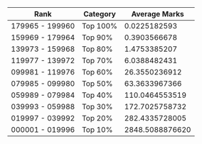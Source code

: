 | Rank | Category | Average Marks |
|------|----------|---------------|
| 179965 - 199960 | Top 100% | 0.0225182593 |
| 159969 - 179964 | Top 90% | 0.3903566678 |
| 139973 - 159968 | Top 80% | 1.4753385207 |
| 119977 - 139972 | Top 70% | 6.0388482431 |
| 099981 - 119976 | Top 60% | 26.3550236912 |
| 079985 - 099980 | Top 50% | 63.3633967366 |
| 059989 - 079984 | Top 40% | 110.0464553519 |
| 039993 - 059988 | Top 30% | 172.7025758732 |
| 019997 - 039992 | Top 20% | 282.4335728005 |
| 000001 - 019996 | Top 10% | 2848.5088876620 |
